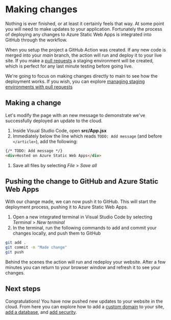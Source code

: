 # Making changes

Nothing is ever finished, or at least it certainly feels that way. At some point you will need to make updates to your application. Fortunately the process of deploying any changes to Azure Static Web Apps is integrated into GitHub through the workflow.

When you setup the project a GitHub Action was created. If any new code is merged into your *main* branch, the action will run and deploy it to your live site. If you make a [pull requests](https://docs.github.com/en/github/collaborating-with-pull-requests/proposing-changes-to-your-work-with-pull-requests/creating-a-pull-request) a staging environment will be created, which is perfect for any last minute testing before going live.

We're going to focus on making changes directly to main to see how the deployment works. If you wish, you can explore [managing staging environments with pull requests](https://docs.microsoft.com/azure/static-web-apps/review-publish-pull-requests?WT.mc_id=academic-41542-chrhar)

## Making a change

Let's modify the page with an new message to demonstrate we've successfully deployed an update to the cloud.

1. Inside Visual Studio Code, open **src/App.jsx**
1. Immediately below the line which reads `TODO: Add message` (and before `</article>`), add the following:

  ```html
  {/* TODO: Add message */}
  <div>Hosted on Azure Static Web Apps</div>
  ```

1. Save all files by selecting *File* > *Save all*

## Pushing the change to GitHub and Azure Static Web Apps

With our change made, we can now push it to GitHub. This will start the deployment process, pushing it to Azure Static Web Apps.

1. Open a new integrated terminal in Visual Studio Code by selecting *Terminal* > *New terminal*
1. In the terminal, run the following commands to add and commit your changes locally, and push them to GitHub

  ```bash
  git add .
  git commit -m "Made change"
  git push
  ```

Behind the scenes the action will run and redeploy your website. After a few minutes you can return to your browser window and refresh it to see your changes.

## Next steps

Congratulations! You have now pushed new updates to your website in the cloud. From here you can explore how to add a [custom domain](https://docs.microsoft.com/azure/static-web-apps/custom-domain?tabs=azure-dns&WT.mc_id=academic-41542-chrhar) to your site, [add a database](https://docs.microsoft.com/azure/static-web-apps/add-mongoose?WT.mc_id=academic-41542-chrhar), and [add security](https://docs.microsoft.com/learn/modules/publish-static-web-app-authentication/?WT.mc_id=academic-41542-chrhar).
